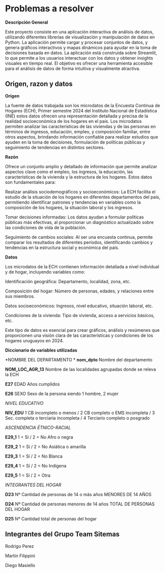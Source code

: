 # Problemas a resolver


**Descripción General**

Este proyecto consiste en una aplicación interactiva de análisis de datos, utilizando diferentes librerías de visualización y manipulación de datos en Python. La aplicación permite cargar y procesar conjuntos de datos, y genera gráficos interactivos y mapas dinámicos para ayudar en la toma de decisiones basada en datos.
La aplicación está construida sobre Streamlit, lo que permite a los usuarios interactuar con los datos y obtener insights visuales en tiempo real.
El objetivo es ofrecer una herramienta accesible para el análisis de datos de forma intuitiva y visualmente atractiva.

## Origen, razon y datos
**Origen**

La fuente de datos trabajada son los microdatos de la Encuesta Continua de Hogares (ECH), Primer semestre 2024 del Instituto Nacional de Estadística (INE) estos datos ofrecen una representación detallada y precisa de la realidad socioeconómica de los hogares en el país. Los microdatos permiten analizar las características de las viviendas y de las personas en términos de ingresos, educación, empleo, y composición familiar, entre otros aspectos, brindando información confiable para realizar estudios que ayuden en la toma de decisiones, formulación de políticas públicas y seguimiento de tendencias en distintos sectores.

**Razón**

Ofrece un conjunto amplio y detallado de información que permite analizar aspectos clave como el empleo, los ingresos, la educación, las características de la vivienda y la estructura de los hogares. Estos datos son fundamentales para:

Realizar análisis sociodemográficos y socioeconómicos: La ECH facilita el estudio de la situación de los hogares en diferentes departamentos del país, permitiendo identificar patrones y tendencias en variables como la composición de los hogares, la situación laboral y los ingresos.

Tomar decisiones informadas: Los datos ayudan a formular políticas públicas más efectivas, al proporcionar un diagnóstico actualizado sobre las condiciones de vida de la población.

Seguimiento de cambios sociales: Al ser una encuesta continua, permite comparar los resultados de diferentes períodos, identificando cambios y tendencias en la estructura social y económica del país.

**Datos** 

Los microdatos de la ECH contienen información detallada a nivel individual y de hogar, incluyendo variables como:

Identificación geográfica: Departamento, localidad, zona, etc.

Composición del hogar: Número de personas, edades, y relaciones entre sus miembros.

Datos socioeconómicos: Ingresos, nivel educativo, situación laboral, etc.

Condiciones de la vivienda: Tipo de vivienda, acceso a servicios básicos, etc.

Este tipo de datos es esencial para crear gráficos, análisis y resúmenes que proporcionen una visión clara de las características y condiciones de los hogares uruguayos en 2024.

**Diccionario de variables utilizadas**

*NOMBRE DEL DEPARTAMENTO *
**nom_dpto** Nombre del departamento

**NOM_LOC_AGR_13** Nombre de las localidades agrupadas donde se releva la ECH

**E27** EDAD 
Años cumplidos

**E26** SEXO 
Sexo de la persona siendo 1 hombre, 2 mujer

*NIVEL EDUCATIVO*

**NIV_EDU**  1 CB incompleto o menos / 2 CB completo o EMS incompleta / 3 Sec. completa o terciaria incompleta / 4 Terciario completo o posgrado 

*ASCENDENCIA ÉTNICO-RACIAL*

**E29_1** 1 = Sí / 2 = No Afro o negra

**E29_2**  1 = Sí / 2 = No Asiática o amarilla

**E29_3**  1 = Sí / 2 = No Blanca 

**E29_4**  1 = Sí / 2 = No Indígena 

**E29_5**  1 = Sí / 2 = Otra

*INTEGRANTES DEL HOGAR*

**D23** Nº Cantidad de personas de 14 o más años MENORES DE 14 AÑOS 

**D24** Nº Cantidad de personas menores de 14 años TOTAL DE PERSONAS DEL HOGAR 

**D25** Nº Cantidad total de personas del hogar 

## Integrantes del Grupo Team Sitemas

Rodrigo Perez

Martin Filippini

Diego Masiello



